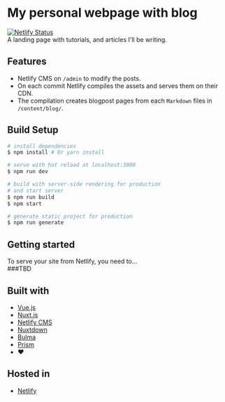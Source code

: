 # My personal webpage with blog
[![Netlify Status](https://api.netlify.com/api/v1/badges/08d286ac-4549-4511-8d6d-2dc59e21b79a/deploy-status)](https://app.netlify.com/sites/israelmuca/deploys)  
A landing page with tutorials, and articles I'll be writing.

## Features
- Netlify CMS on `/admin` to modify the posts.
- On each commit Netlify compiles the assets and serves them on their CDN.
- The compilation creates blogpost pages from each `Markdown` files in `/content/blog/`.


## Build Setup
``` bash
# install dependencies
$ npm install # Or yarn install

# serve with hot reload at localhost:3000
$ npm run dev

# build with server-side rendering for production
# and start server
$ npm run build
$ npm start

# generate static project for production
$ npm run generate
```

## Getting started
To serve your site from Netlify, you need to...  
###TBD

## Built with
- [Vue.js](https://vuejs.org/)
- [Nuxt.js](https://nuxtjs.org/)
- [Netlify CMS](https://www.netlifycms.org/)
- [Nuxtdown](https://www.npmjs.com/package/nuxtdown)
- [Bulma](https://www.bulma.io)
- [Prism](https://prismjs.com/)
- ❤️

## Hosted in
- [Netlify](https://www.netlify.com/)
